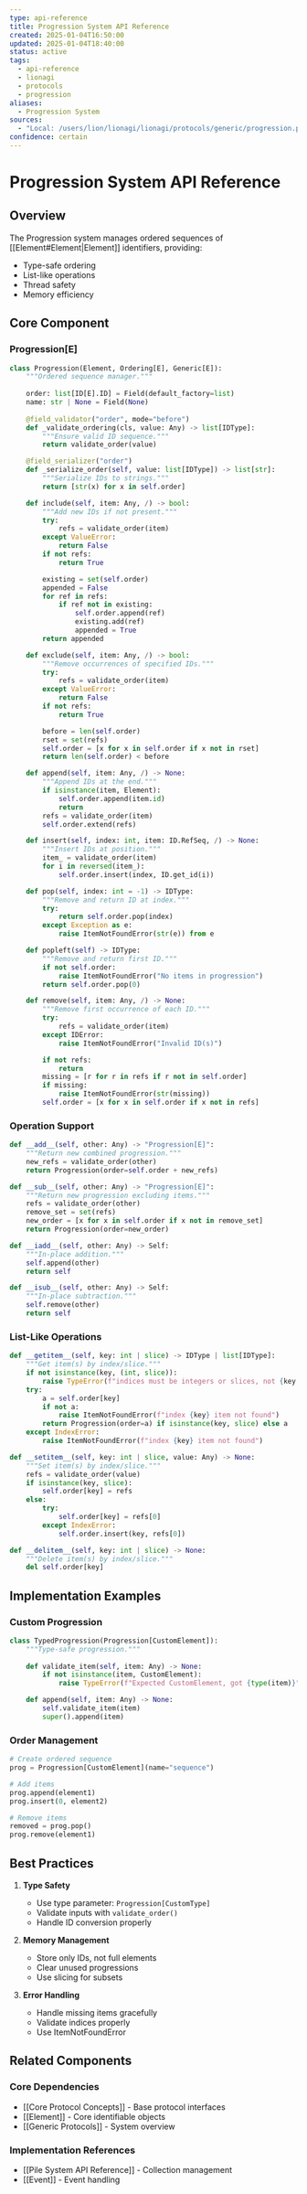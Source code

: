 ```yaml
---
type: api-reference
title: Progression System API Reference
created: 2025-01-04T16:50:00
updated: 2025-01-04T18:40:00
status: active
tags:
  - api-reference
  - lionagi
  - protocols
  - progression
aliases:
  - Progression System
sources:
  - "Local: /users/lion/lionagi/lionagi/protocols/generic/progression.py"
confidence: certain
---
```


# Progression System API Reference

## Overview

The Progression system manages ordered sequences of [[Element#Element|Element]] identifiers, providing:
- Type-safe ordering
- List-like operations
- Thread safety
- Memory efficiency

## Core Component

### Progression[E]

```python
class Progression(Element, Ordering[E], Generic[E]):
    """Ordered sequence manager."""
    
    order: list[ID[E].ID] = Field(default_factory=list)
    name: str | None = Field(None)
    
    @field_validator("order", mode="before")
    def _validate_ordering(cls, value: Any) -> list[IDType]:
        """Ensure valid ID sequence."""
        return validate_order(value)

    @field_serializer("order")
    def _serialize_order(self, value: list[IDType]) -> list[str]:
        """Serialize IDs to strings."""
        return [str(x) for x in self.order]

    def include(self, item: Any, /) -> bool:
        """Add new IDs if not present."""
        try:
            refs = validate_order(item)
        except ValueError:
            return False
        if not refs:
            return True

        existing = set(self.order)
        appended = False
        for ref in refs:
            if ref not in existing:
                self.order.append(ref)
                existing.add(ref)
                appended = True
        return appended

    def exclude(self, item: Any, /) -> bool:
        """Remove occurrences of specified IDs."""
        try:
            refs = validate_order(item)
        except ValueError:
            return False
        if not refs:
            return True

        before = len(self.order)
        rset = set(refs)
        self.order = [x for x in self.order if x not in rset]
        return len(self.order) < before

    def append(self, item: Any, /) -> None:
        """Append IDs at the end."""
        if isinstance(item, Element):
            self.order.append(item.id)
            return
        refs = validate_order(item)
        self.order.extend(refs)

    def insert(self, index: int, item: ID.RefSeq, /) -> None:
        """Insert IDs at position."""
        item_ = validate_order(item)
        for i in reversed(item_):
            self.order.insert(index, ID.get_id(i))

    def pop(self, index: int = -1) -> IDType:
        """Remove and return ID at index."""
        try:
            return self.order.pop(index)
        except Exception as e:
            raise ItemNotFoundError(str(e)) from e

    def popleft(self) -> IDType:
        """Remove and return first ID."""
        if not self.order:
            raise ItemNotFoundError("No items in progression")
        return self.order.pop(0)

    def remove(self, item: Any, /) -> None:
        """Remove first occurrence of each ID."""
        try:
            refs = validate_order(item)
        except IDError:
            raise ItemNotFoundError("Invalid ID(s)")

        if not refs:
            return
        missing = [r for r in refs if r not in self.order]
        if missing:
            raise ItemNotFoundError(str(missing))
        self.order = [x for x in self.order if x not in refs]
```

### Operation Support

```python
def __add__(self, other: Any) -> "Progression[E]":
    """Return new combined progression."""
    new_refs = validate_order(other)
    return Progression(order=self.order + new_refs)

def __sub__(self, other: Any) -> "Progression[E]":
    """Return new progression excluding items."""
    refs = validate_order(other)
    remove_set = set(refs)
    new_order = [x for x in self.order if x not in remove_set]
    return Progression(order=new_order)

def __iadd__(self, other: Any) -> Self:
    """In-place addition."""
    self.append(other)
    return self

def __isub__(self, other: Any) -> Self:
    """In-place subtraction."""
    self.remove(other)
    return self
```

### List-Like Operations

```python
def __getitem__(self, key: int | slice) -> IDType | list[IDType]:
    """Get item(s) by index/slice."""
    if not isinstance(key, (int, slice)):
        raise TypeError(f"indices must be integers or slices, not {key.__class__.__name__}")
    try:
        a = self.order[key]
        if not a:
            raise ItemNotFoundError(f"index {key} item not found")
        return Progression(order=a) if isinstance(key, slice) else a
    except IndexError:
        raise ItemNotFoundError(f"index {key} item not found")

def __setitem__(self, key: int | slice, value: Any) -> None:
    """Set item(s) by index/slice."""
    refs = validate_order(value)
    if isinstance(key, slice):
        self.order[key] = refs
    else:
        try:
            self.order[key] = refs[0]
        except IndexError:
            self.order.insert(key, refs[0])

def __delitem__(self, key: int | slice) -> None:
    """Delete item(s) by index/slice."""
    del self.order[key]
```

## Implementation Examples

### Custom Progression

```python
class TypedProgression(Progression[CustomElement]):
    """Type-safe progression."""
    
    def validate_item(self, item: Any) -> None:
        if not isinstance(item, CustomElement):
            raise TypeError(f"Expected CustomElement, got {type(item)}")

    def append(self, item: Any) -> None:
        self.validate_item(item)
        super().append(item)
```

### Order Management

```python
# Create ordered sequence
prog = Progression[CustomElement](name="sequence")

# Add items
prog.append(element1)
prog.insert(0, element2)

# Remove items
removed = prog.pop()
prog.remove(element1)
```

## Best Practices

1. **Type Safety**
   - Use type parameter: `Progression[CustomType]`
   - Validate inputs with `validate_order()`
   - Handle ID conversion properly

2. **Memory Management**
   - Store only IDs, not full elements
   - Clear unused progressions
   - Use slicing for subsets

3. **Error Handling**
   - Handle missing items gracefully
   - Validate indices properly
   - Use ItemNotFoundError

## Related Components

### Core Dependencies
- [[Core Protocol Concepts]] - Base protocol interfaces
- [[Element]] - Core identifiable objects
- [[Generic Protocols]] - System overview

### Implementation References
- [[Pile System API Reference]] - Collection management
- [[Event]] - Event handling
